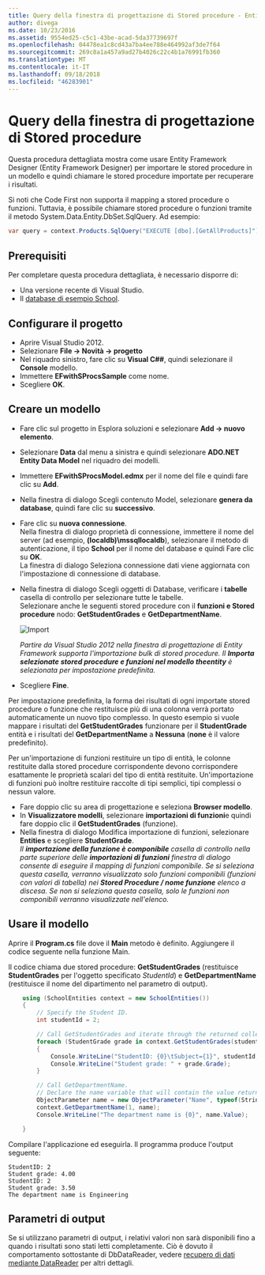 ```yaml
---
title: Query della finestra di progettazione di Stored procedure - Entity Framework 6
author: divega
ms.date: 10/23/2016
ms.assetid: 9554ed25-c5c1-43be-acad-5da37739697f
ms.openlocfilehash: 04478ea1c8cd43a7ba4ee788e464992af3de7f64
ms.sourcegitcommit: 269c8a1a457a9ad27b4026c22c4b1a76991fb360
ms.translationtype: MT
ms.contentlocale: it-IT
ms.lasthandoff: 09/18/2018
ms.locfileid: "46283901"
---
```

# <a name="designer-query-stored-procedures"></a>Query della finestra di progettazione di Stored procedure
Questa procedura dettagliata mostra come usare Entity Framework Designer (Entity Framework Designer) per importare le stored procedure in un modello e quindi chiamare le stored procedure importate per recuperare i risultati. 

Si noti che Code First non supporta il mapping a stored procedure o funzioni. Tuttavia, è possibile chiamare stored procedure o funzioni tramite il metodo System.Data.Entity.DbSet.SqlQuery. Ad esempio:
``` csharp
var query = context.Products.SqlQuery("EXECUTE [dbo].[GetAllProducts]")`;
```

## <a name="prerequisites"></a>Prerequisiti

Per completare questa procedura dettagliata, è necessario disporre di:

- Una versione recente di Visual Studio.
- Il [database di esempio School](~/ef6/resources/school-database.md).

## <a name="set-up-the-project"></a>Configurare il progetto

-   Aprire Visual Studio 2012.
-   Selezionare **File -&gt; Novità -&gt; progetto**
-   Nel riquadro sinistro, fare clic su **Visual C#\#**, quindi selezionare il **Console** modello.
-   Immettere **EFwithSProcsSample** come nome.
-   Scegliere **OK**.

## <a name="create-a-model"></a>Creare un modello

-   Fare clic sul progetto in Esplora soluzioni e selezionare **Add -&gt; nuovo elemento**.
-   Selezionare **Data** dal menu a sinistra e quindi selezionare **ADO.NET Entity Data Model** nel riquadro dei modelli.
-   Immettere **EFwithSProcsModel.edmx** per il nome del file e quindi fare clic su **Add**.
-   Nella finestra di dialogo Scegli contenuto Model, selezionare **genera da database**, quindi fare clic su **successivo**.
-   Fare clic su **nuova connessione**.  
    Nella finestra di dialogo proprietà di connessione, immettere il nome del server (ad esempio, **(localdb)\\mssqllocaldb**), selezionare il metodo di autenticazione, il tipo **School** per il nome del database e quindi Fare clic su **OK**.  
    La finestra di dialogo Seleziona connessione dati viene aggiornata con l'impostazione di connessione di database.
-   Nella finestra di dialogo Scegli oggetti di Database, verificare i **tabelle** casella di controllo per selezionare tutte le tabelle.  
    Selezionare anche le seguenti stored procedure con il **funzioni e Stored procedure** nodo: **GetStudentGrades** e **GetDepartmentName**. 

    ![Import](~/ef6/media/import.jpg)

    *Partire da Visual Studio 2012 nella finestra di progettazione di Entity Framework supporta l'importazione bulk di stored procedure. Il **Importa selezionate stored procedure e funzioni nel modello theentity** è selezionata per impostazione predefinita.*
-   Scegliere **Fine**.

Per impostazione predefinita, la forma dei risultati di ogni importate stored procedure o funzione che restituisce più di una colonna verrà portato automaticamente un nuovo tipo complesso. In questo esempio si vuole mappare i risultati del **GetStudentGrades** funzionare per il **StudentGrade** entità e i risultati del **GetDepartmentName** a **Nessuna** (**none** è il valore predefinito).

Per un'importazione di funzioni restituire un tipo di entità, le colonne restituite dalla stored procedure corrispondente devono corrispondere esattamente le proprietà scalari del tipo di entità restituite. Un'importazione di funzioni può inoltre restituire raccolte di tipi semplici, tipi complessi o nessun valore.

-   Fare doppio clic su area di progettazione e seleziona **Browser modello**.
-   In **Visualizzatore modelli**, selezionare **importazioni di funzioni**e quindi fare doppio clic il **GetStudentGrades** (funzione).
-   Nella finestra di dialogo Modifica importazione di funzioni, selezionare **Entities** e scegliere **StudentGrade**.  
    *Il **importazione della funzione è componibile** casella di controllo nella parte superiore delle **importazioni di funzioni** finestra di dialogo consente di eseguire il mapping di funzioni componibile. Se si seleziona questa casella, verranno visualizzato solo funzioni componibili (funzioni con valori di tabella) nei **Stored Procedure / nome funzione** elenco a discesa. Se non si seleziona questa casella, solo le funzioni non componibili verranno visualizzate nell'elenco.*

## <a name="use-the-model"></a>Usare il modello

Aprire il **Program.cs** file dove il **Main** metodo è definito. Aggiungere il codice seguente nella funzione Main.

Il codice chiama due stored procedure: **GetStudentGrades** (restituisce **StudentGrades** per l'oggetto specificato *StudentId*) e **GetDepartmentName** (restituisce il nome del dipartimento nel parametro di output).  

``` csharp
    using (SchoolEntities context = new SchoolEntities())
    {
        // Specify the Student ID.
        int studentId = 2;

        // Call GetStudentGrades and iterate through the returned collection.
        foreach (StudentGrade grade in context.GetStudentGrades(studentId))
        {
            Console.WriteLine("StudentID: {0}\tSubject={1}", studentId, grade.Subject);
            Console.WriteLine("Student grade: " + grade.Grade);
        }

        // Call GetDepartmentName.
        // Declare the name variable that will contain the value returned by the output parameter.
        ObjectParameter name = new ObjectParameter("Name", typeof(String));
        context.GetDepartmentName(1, name);
        Console.WriteLine("The department name is {0}", name.Value);

    }
```

Compilare l'applicazione ed eseguirla. Il programma produce l'output seguente:

```
StudentID: 2
Student grade: 4.00
StudentID: 2
Student grade: 3.50
The department name is Engineering
```

<a name="output-parameters"></a>Parametri di output
-----------------

Se si utilizzano parametri di output, i relativi valori non sarà disponibili fino a quando i risultati sono stati letti completamente. Ciò è dovuto il comportamento sottostante di DbDataReader, vedere [recupero di dati mediante DataReader](https://go.microsoft.com/fwlink/?LinkID=398589) per altri dettagli.
